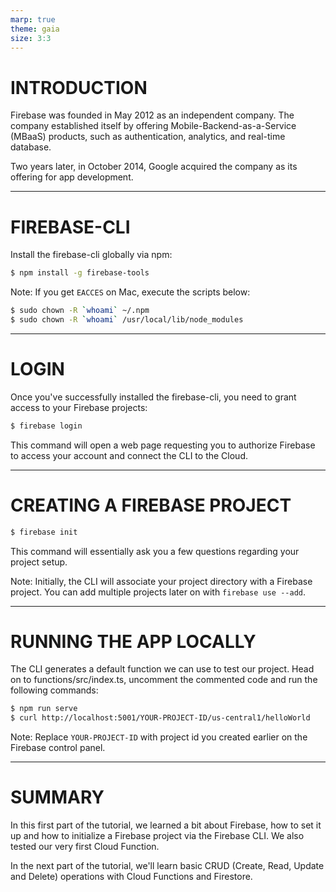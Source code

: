 ```yaml
---
marp: true
theme: gaia
size: 3:3
---
```


# INTRODUCTION

Firebase was founded in May 2012 as an independent company. The company established itself by offering Mobile-Backend-as-a-Service (MBaaS) products, such as authentication, analytics, and real-time database. 

Two years later, in October 2014, Google acquired the company as its offering for app development.

---

# FIREBASE-CLI

Install the firebase-cli globally via npm:
```bash
$ npm install -g firebase-tools
```

Note: If you get `EACCES` on Mac, execute the scripts below:
```bash
$ sudo chown -R `whoami` ~/.npm
$ sudo chown -R `whoami` /usr/local/lib/node_modules
```

---

# LOGIN
Once you've successfully installed the firebase-cli, you need to grant access to your Firebase projects:

```bash
$ firebase login
```

This command will open a web page requesting you to authorize Firebase to access your account and connect the CLI to the Cloud.

---

# CREATING A FIREBASE PROJECT

```bash
$ firebase init
```
This command will essentially ask you a few questions regarding your project setup. 

Note: Initially, the CLI will associate your project directory with a Firebase project. You can add multiple projects later on with `firebase use --add`.

---

# RUNNING THE APP LOCALLY

The CLI generates a default function we can use to test our project. 
Head on to functions/src/index.ts, uncomment the commented code and run the following commands:
```bash
$ npm run serve
$ curl http://localhost:5001/YOUR-PROJECT-ID/us-central1/helloWorld
```

Note: Replace `YOUR-PROJECT-ID` with project id you created earlier on the Firebase control panel.

---

# SUMMARY

In this first part of the tutorial, we learned a bit about Firebase, how to set it up and how to initialize a Firebase project via the Firebase CLI. We also tested our very first Cloud Function. 

In the next part of the tutorial, we'll learn basic CRUD (Create, Read, Update and Delete) operations with Cloud Functions and Firestore.




